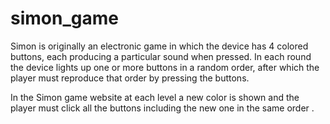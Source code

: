 # simon_game
Simon is originally an electronic game in which the device has 4 colored buttons, each producing a particular sound when pressed. In each round the device lights up one or more buttons in a random order, after which the player must reproduce that order by pressing the buttons. 

In the Simon game website at each level a new color is shown and the player must click all the buttons including the new one in the same order .
